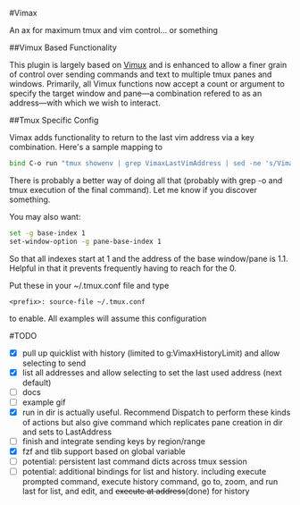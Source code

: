 #Vimax

An ax for maximum tmux and vim control... or something

##Vimux Based Functionality

This plugin is largely based on [Vimux](https://github.com//benmills/vimux) and is enhanced to allow a finer grain of control over sending commands and text to multiple tmux panes and windows. Primarily, all Vimux functions now accept a count or argument to specify the target window and pane—a combination refered to as an address—with which we wish to interact.

##Tmux Specific Config

Vimax adds functionality to return to the last vim address via a key combination.
Here's a sample mapping to <prefix><C-o>

```bash
bind C-o run "tmux showenv | grep VimaxLastVimAddress | sed -ne 's/VimaxLastVimAddress=\\([[:digit:]]\\).\\([[:digit:]]\\)/tmux select-window -t \\1; tmux select-pane -t \\2/p' | xargs -I % bash -c % bash"
```

There is probably a better way of doing all that (probably with grep -o and tmux execution of the final command).
Let me know if you discover something.

You may also want:

```bash
set -g base-index 1
set-window-option -g pane-base-index 1
```

So that all indexes start at 1 and the address of the base window/pane is 1.1. Helpful in that it prevents frequently having to reach for the 0.

Put these in your ~/.tmux.conf file and type
```
<prefix>: source-file ~/.tmux.conf
```
to enable. All examples will assume this configuration

#TODO
- [x] pull up quicklist with history (limited to g:VimaxHistoryLimit) and allow selecting to send
- [x] list all addresses and allow selecting to set the last used address (next default)
- [ ] docs
- [ ] example gif
- [x] run in dir is actually useful. Recommend Dispatch to perform these kinds of actions
      but also give command which replicates pane creation in dir and sets to LastAddress
- [ ] finish and integrate sending keys by region/range
- [x] fzf and tlib support based on global variable
- [ ] potential: persistent last command dicts across tmux session
- [ ] potential: additional bindings for list and history.
      including execute prompted command, execute history command, go to, zoom, and run last for list,
      and edit, and ~~execute at address~~(done) for history
